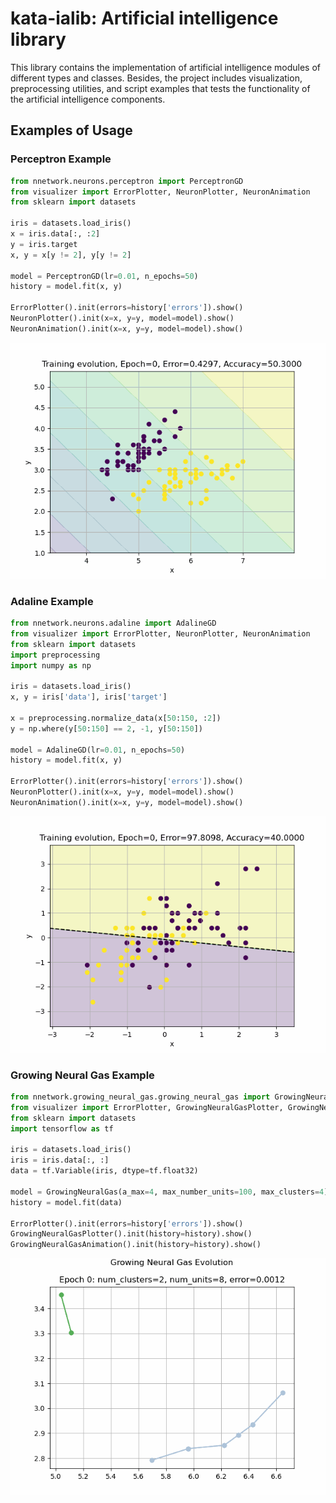 # kata-ialib: Artificial intelligence library

This library contains the implementation of artificial intelligence
modules of different types and classes. Besides, the project includes
visualization, preprocessing utilities, and script examples that tests
the functionality of the artificial intelligence components.

## Examples of Usage

### Perceptron Example

```python
from nnetwork.neurons.perceptron import PerceptronGD
from visualizer import ErrorPlotter, NeuronPlotter, NeuronAnimation
from sklearn import datasets

iris = datasets.load_iris()
x = iris.data[:, :2]
y = iris.target
x, y = x[y != 2], y[y != 2]
    
model = PerceptronGD(lr=0.01, n_epochs=50)
history = model.fit(x, y)

ErrorPlotter().init(errors=history['errors']).show()
NeuronPlotter().init(x=x, y=y, model=model).show()
NeuronAnimation().init(x=x, y=y, model=model).show()
```

![](data/readme/perceptron.gif)

### Adaline Example

```python
from nnetwork.neurons.adaline import AdalineGD
from visualizer import ErrorPlotter, NeuronPlotter, NeuronAnimation
from sklearn import datasets
import preprocessing
import numpy as np

iris = datasets.load_iris()
x, y = iris['data'], iris['target']

x = preprocessing.normalize_data(x[50:150, :2])
y = np.where(y[50:150] == 2, -1, y[50:150])
    
model = AdalineGD(lr=0.01, n_epochs=50)
history = model.fit(x, y)

ErrorPlotter().init(errors=history['errors']).show()
NeuronPlotter().init(x=x, y=y, model=model).show()
NeuronAnimation().init(x=x, y=y, model=model).show()
```

![](data/readme/adaline.gif)

### Growing Neural Gas Example

```python
from nnetwork.growing_neural_gas.growing_neural_gas import GrowingNeuralGas
from visualizer import ErrorPlotter, GrowingNeuralGasPlotter, GrowingNeuralGasAnimation
from sklearn import datasets
import tensorflow as tf

iris = datasets.load_iris()
iris = iris.data[:, :]
data = tf.Variable(iris, dtype=tf.float32)

model = GrowingNeuralGas(a_max=4, max_number_units=100, max_clusters=4)
history = model.fit(data)

ErrorPlotter().init(errors=history['errors']).show()
GrowingNeuralGasPlotter().init(history=history).show()
GrowingNeuralGasAnimation().init(history=history).show()
```

![](data/readme/gng.gif)
